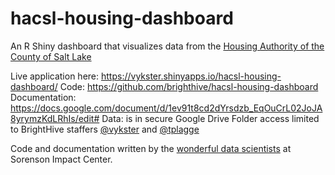 # hacsl-housing-dashboard
An R Shiny dashboard that visualizes data from the [Housing Authority of the County of Salt Lake](http://www.hacsl.org/)

Live application here: https://vykster.shinyapps.io/hacsl-housing-dashboard/
Code: https://github.com/brighthive/hacsl-housing-dashboard
Documentation: https://docs.google.com/document/d/1ev91t8cd2dYrsdzb_EqOuCrL02JoJA8yrymzKdLRhIs/edit#
Data: is in secure Google Drive Folder access limited to BrightHive staffers [@vykster](https://github.com/vykster) and [@tplagge](https://github.com/tplagge)


Code and documentation written by the [wonderful data scientists](https://github.com/orgs/Sorenson-Impact/people) at Sorenson Impact Center.
